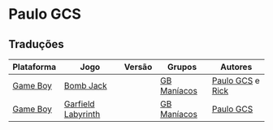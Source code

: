 # Paulo GCS

## Traduções

| Plataforma | Jogo | Versão | Grupos | Autores |
| ----------- | ----------- | ----------- | ----------- | ----------- |
| [Game Boy](../../traducoes/game-boy/) | [Bomb Jack](../../traducoes/game-boy/bomb-jack_paulo-gcs-rick/) |  | [GB Maníacos](../../grupos/gb-maniacos/) | [Paulo GCS](../../autores/paulo-gcs/) e [Rick](../../autores/rick/) |
| [Game Boy](../../traducoes/game-boy/) | [Garfield Labyrinth](../../traducoes/game-boy/garfield-labyrinth_paulo-gcs/) |  | [GB Maníacos](../../grupos/gb-maniacos/) | [Paulo GCS](../../autores/paulo-gcs/) |